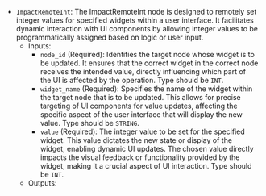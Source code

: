 - `ImpactRemoteInt`: The ImpactRemoteInt node is designed to remotely set integer values for specified widgets within a user interface. It facilitates dynamic interaction with UI components by allowing integer values to be programmatically assigned based on logic or user input.
    - Inputs:
        - `node_id` (Required): Identifies the target node whose widget is to be updated. It ensures that the correct widget in the correct node receives the intended value, directly influencing which part of the UI is affected by the operation. Type should be `INT`.
        - `widget_name` (Required): Specifies the name of the widget within the target node that is to be updated. This allows for precise targeting of UI components for value updates, affecting the specific aspect of the user interface that will display the new value. Type should be `STRING`.
        - `value` (Required): The integer value to be set for the specified widget. This value dictates the new state or display of the widget, enabling dynamic UI updates. The chosen value directly impacts the visual feedback or functionality provided by the widget, making it a crucial aspect of UI interaction. Type should be `INT`.
    - Outputs:
